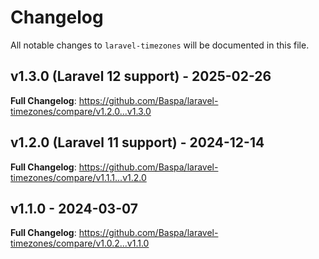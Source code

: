 # Changelog

All notable changes to `laravel-timezones` will be documented in this file.

## v1.3.0 (Laravel 12 support) - 2025-02-26

**Full Changelog**: https://github.com/Baspa/laravel-timezones/compare/v1.2.0...v1.3.0

## v1.2.0 (Laravel 11 support) - 2024-12-14

**Full Changelog**: https://github.com/Baspa/laravel-timezones/compare/v1.1.1...v1.2.0

## v1.1.0 - 2024-03-07

**Full Changelog**: https://github.com/Baspa/laravel-timezones/compare/v1.0.2...v1.1.0
